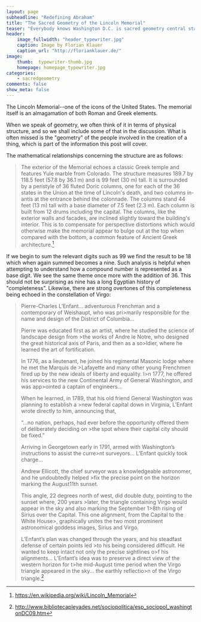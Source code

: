 ```yaml
---
layout: page
subheadline: "Redefining Abraham"
title: "The Sacred Geometry of the Lincoln Memorial"
teaser: "Everybody knows Washington D.C. is sacred geometry central station. What they don't know though..."
header:
    image_fullwidth: "header_typewriter.jpg"
    caption: Image by Florian Klauer
    caption_url: "http://florianklauer.de/"
image:
    thumb:  typewriter-thumb.jpg
    homepage: homepage_typewriter.jpg
categories:
    - sacredgeometry
comments: false
show_meta: false
---
```


The Lincoln Memorial--one of the icons of the United States. The memorial itself is an almagamation of both Roman and Greek elements.  

When we speak of geometry, we often think of it in terms of physical structure, and so we shall include some of that in the discussion. What is often missed is the "geometry" of the people involved in the creation of a thing, which is part of the information this post will cover.

The mathematical relationships concerning the structure are as follows:

>The exterior of the Memorial echoes a classic Greek temple and features Yule marble from Colorado. The structure measures 189.7 by 118.5 feet (57.8 by 36.1 m) and is 99 feet (30 m) tall. It is surrounded by a peristyle of 36 fluted Doric columns, one for each of the 36 states in the Union at the time of Lincoln's death, and two columns in-antis at the entrance behind the colonnade. The columns stand 44 feet (13 m) tall with a base diameter of 7.5 feet (2.3 m). Each column is built from 12 drums including the capital. The columns, like the exterior walls and facades, are inclined slightly toward the building's interior. This is to compensate for perspective distortions which would otherwise make the memorial appear to bulge out at the top when compared with the bottom, a common feature of Ancient Greek architecture.[^1]

If we begin to sum the relevant digits such as 99 we find the result to be 18 which when again summed becomes a nine. Such analysis is helpful when attempting to understand how a compound number is represented as a base digit. We see the same theme once more with the addition of 36. This should not be surprising as nine has a long Egyptian history of "completeness". Likewise, there are strong overtones of this completeness being echoed in the constellation of Virgo:

> Pierre-Charles L’Enfant... adventurous Frenchman and a contemporary of Weishaupt, who was pri>marily responsible for the name and design of the District of Columbia...
>
>Pierre was educated first as an artist, where he studied the science of landscape design from >the works of Andre le Notre, who designed the great historical axis of Paris, and then as a so>ldier, where he learned the art of fortification.
>
 >In 1776, as a lieutenant, he joined his regimental Masonic lodge where he met the Marquis de >Lafayette and many other young Frenchmen fired up by the new ideals of liberty and equality. I>n 1777, he offered his services to the new Continental Army of General Washington, and was app>ointed a captain of engineers...
>
 >When he learned, in 1789, that his old friend General Washington was planning to establish a >new federal capital down in Virginia, L’Enfant wrote directly to him, announcing that,
>
>“…no nation, perhaps, had ever before the opportunity offered them of deliberately deciding on >the spot where their capital city should be fixed.”
>
>Arriving in Georgetown early in 1791, armed with Washington’s instructions to assist the curre>nt surveyors... L’Enfant quickly took charge...
>
 >Andrew Ellicott, the chief surveyor was a knowledgeable astronomer, and he undoubtedly helped >fix the precise point on the horizon marking the August11th sunset.
>
>This angle, 22 degrees north of west, did double duty, pointing to the sunset where, 200 years >later, the triangle containing Virgo would appear in the sky and also marking the September 1>8th rising of Sirius over the Capital. This one alignment, from the Capital to the White House>, graphically unites the two most prominent astronomical goddess images, Sirius and Virgo.
>
>L’Enfant’s plan was changed through the years, and his steadfast defense of certain points led >to his being considered difficult. He wanted to keep intact not only the precise sightlines o>f his alignments... L’Enfant’s idea was to preserve a direct view of the western horizon for t>he mid-August time period when the Virgo triangle appeared in the sky... the earthly reflectio>n of the Virgo triangle.[^2]


[^1]: https://en.wikipedia.org/wiki/Lincoln_Memorial
[^2]: http://www.bibliotecapleyades.net/sociopolitica/esp_sociopol_washingtonDC09.htm
